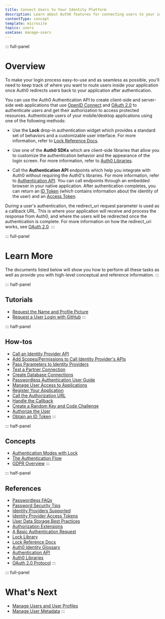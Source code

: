 ```yaml
---
title: Connect Users to Your Identity Platform
description: Learn about Auth0 features for connecting users to your identity platform and get links to all the related documents.
contentType: concept
template: microsite
topics: users
useCase: manage-users
---
```

::: full-panel
# Overview
To make your login process easy-to-use and as seamless as possible, you'll need to keep track of where you want to route users inside your application once Auth0 redirects users back to your application after authentication.

You can use the Auth0 Authentication API to create client-side and server-side web applications that use [OpenID Connect](/protocols/oidc) and [OAuth 2.0](/protocols/oauth2) to authenticate users and get their authorization to access protected resources. Authenticate users of your mobile/desktop applications using one of the following methods:

* Use the **Lock** drop-in authentication widget which provides a standard set of behaviors and a customizable user interface. For more information, refer to [Lock Reference Docs](/libraries#lock).

* Use one of the **Auth0 SDKs** which are client-side libraries that allow you to customize the authentication behavior and the appearance of the login screen. For more information, refer to [Auth0 Libraries](/libraries).

* Call the **Authentication API** endpoints which help you integrate with Auth0 without requiring the Auth0's libraries. For more information, refer to [Authentication API](/api/authentication). You can call endpoints through an embedded browser in your native application. After authentication completes, you can return an [ID Token](/tokens/id-token) (which contains information about the identity of the user) and an [Access Token](/tokens/overview-access-tokens).

During a user's authentication, the redirect_uri request parameter is used as a callback URL. This is where your application will receive and process the response from Auth0, and where the users will be redirected once the authentication is complete. For more information on how the redirect_uri works, see [OAuth 2.0](/protocols/oauth2).
:::

::: full-panel
# Learn More 

The documents listed below will show you how to perform all these tasks as well as provide you with high-level conceptual and reference information. 
:::

::: half-panel
## Tutorials
* [Request the Name and Profile Picture](/application-auth/current/client-side-web#request-the-name-and-profile-picture)
* [Request a User Login with GitHub](/application-auth/current/client-side-web#request-a-user-log-in-with-github)
:::

::: half-panel
## How-tos
* [Call an Identity Provider API](/connections/calling-an-external-idp-api)
* [Add Scopes/Permissions to Call Identity Provider's APIs](/connections/adding-scopes-for-an-external-idp)
* [Pass Parameters to Identity Providers](/connections/pass-parameters-to-idps)
* [Test a Partner Connection](/connections/how-to-test-partner-connection)
* [Create Database Connections](/connections/database)
* [Passwordless Authentication User Guide](/connections/passwordless/user-guide)
* [Manage User Access to Applications](/user-profile/manage-user-access-to-applications)
* [Register Your Application](/application-auth/current/client-side-web#register-your-applications)
* [Call the Authorization URL](/application-auth/current/client-side-web#call-the-authorization-url)
* [Handle the Callback](/application-auth/current/client-side-web#handle-the-callback)
* [Create a Random Key and Code Challenge](/application-auth/current/mobile-desktop#step-1-create-a-random-key-and-the-code-challenge)
* [Authorize the User](/application-auth/current/mobile-desktop#step-2-authorize-the-user)
* [Obtain an ID Token](/application-auth/current/mobile-desktop#step-3-obtain-an-id-token)
:::

::: half-panel
## Concepts
* [Authentication Modes with Lock](/libraries/lock/v11/authentication-modes)
* [The Authentication Flow](/application-auth/current/client-side-web#the-authentication-flow)
* [GDPR Overview](/compliance/overview-gdpr)
:::

::: half-panel
## References
* [Passwordless FAQs](/connections/passwordless/faq)
* [Password Security Tips](/anomaly-detection/password-security-tips)
* [Identity Providers Supported](/connections/identity-providers-supported)
* [Identity Provider Access Tokens](/tokens/overview-idp-access-tokens)
* [User Data Storage Best Practices](/user-profile/user-data-storage-best-practices)
* [Authorization Extensions](/extensions/authorization-extension/v2/index)
* [A Basic Authentication Request](/application-auth/current/client-side-web#a-basic-authentication-request)
* [Lock Library](https://github.com/auth0/lock)
* [Lock Reference Docs](/libraries#lock)
* [Auth0 Identity Glossary](https://auth0.com/identity-glossary)
* [Authentication API](/api/authentication)
* [Auth0 Libraries](/libraries)
* [OAuth 2.0 Protocol](/protocols/oauth2)
:::

::: full-panel
# What's Next

* [Manage Users and User Profiles](microsite-manage-users-and-user-profiles)
* [Manage User Metadata](microsite-manage-user-metadata)
:::